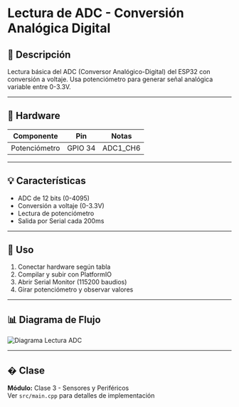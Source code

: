 # Lectura de ADC - Conversión Analógica Digital

## 📖 Descripción

Lectura básica del ADC (Conversor Analógico-Digital) del ESP32 con conversión a voltaje. Usa potenciómetro para generar señal analógica variable entre 0-3.3V.

---

## 🔧 Hardware

| Componente | Pin | Notas |
|------------|-----|-------|
| Potenciómetro | GPIO 34 | ADC1_CH6 |

---

## 💡 Características

- ADC de 12 bits (0-4095)
- Conversión a voltaje (0-3.3V)
- Lectura de potenciómetro
- Salida por Serial cada 200ms

---

## 🚀 Uso

1. Conectar hardware según tabla
2. Compilar y subir con PlatformIO
3. Abrir Serial Monitor (115200 baudios)
4. Girar potenciómetro y observar valores

---

## 📊 Diagrama de Flujo

![Diagrama Lectura ADC](https://www.plantuml.com/plantuml/proxy?src=https://raw.githubusercontent.com/fernandorvs/Curso-IoT-ESP32/main/Clases/Clase%203/Diagramas/lectura_adc.pu)

---

## � Clase

**Módulo:** Clase 3 - Sensores y Periféricos  
Ver `src/main.cpp` para detalles de implementación
